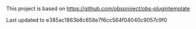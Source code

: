 This project is based on https://github.com/obsproject/obs-plugintemplate

Last updated to e385ac1863b8c658e7f6cc564f04040c9057c9f0
